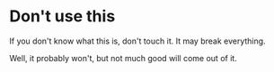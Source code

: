 # Don't use this

If you don't know what this is, don't touch it. It may break everything.

Well, it probably won't, but not much good will come out of it.

